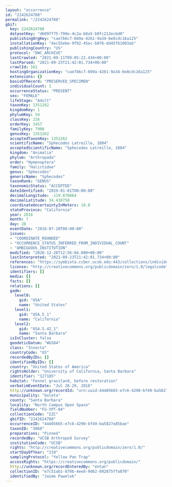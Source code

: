 ```yaml
---
layout: "occurrence"
id: "2242624788"
permalink: "/2242624788"
gbif:
  key: 2242624788
  datasetKey: "d6097f75-f99e-4c2a-b8a5-b0fc213ecbd0"
  publishingOrgKey: "cae7b6c7-669a-4261-9a34-6e8cdc16a125"
  installationKey: "4ec55ebe-9f92-45ec-b076-dd45f61003ab"
  publishingCountry: "US"
  protocol: "DWC_ARCHIVE"
  lastCrawled: "2021-09-11T09:05:22.434+00:00"
  lastParsed: "2021-09-23T21:42:01.734+00:00"
  crawlId: 161
  hostingOrganizationKey: "cae7b6c7-669a-4261-9a34-6e8cdc16a125"
  extensions: {}
  basisOfRecord: "PRESERVED_SPECIMEN"
  individualCount: 1
  occurrenceStatus: "PRESENT"
  sex: "FEMALE"
  lifeStage: "Adult"
  taxonKey: 1351262
  kingdomKey: 1
  phylumKey: 54
  classKey: 216
  orderKey: 1457
  familyKey: 7908
  genusKey: 1351262
  acceptedTaxonKey: 1351262
  scientificName: "Sphecodes Latreille, 1804"
  acceptedScientificName: "Sphecodes Latreille, 1804"
  kingdom: "Animalia"
  phylum: "Arthropoda"
  order: "Hymenoptera"
  family: "Halictidae"
  genus: "Sphecodes"
  genericName: "Sphecodes"
  taxonRank: "GENUS"
  taxonomicStatus: "ACCEPTED"
  dateIdentified: "2019-01-01T00:00:00"
  decimalLongitude: -119.878864
  decimalLatitude: 34.418758
  coordinateUncertaintyInMeters: 10.0
  stateProvince: "California"
  year: 2016
  month: 7
  day: 28
  eventDate: "2016-07-28T00:00:00"
  issues:
  - "COORDINATE_ROUNDED"
  - "OCCURRENCE_STATUS_INFERRED_FROM_INDIVIDUAL_COUNT"
  - "AMBIGUOUS_INSTITUTION"
  modified: "2020-12-28T12:56:04.000+00:00"
  lastInterpreted: "2021-09-23T21:42:01.734+00:00"
  references: "https://symbiota.ccber.ucsb.edu:443/collections/individual/index.php?occid=127185"
  license: "http://creativecommons.org/publicdomain/zero/1.0/legalcode"
  identifiers: []
  media: []
  facts: []
  relations: []
  gadm:
    level0:
      gid: "USA"
      name: "United States"
    level1:
      gid: "USA.5_1"
      name: "California"
    level2:
      gid: "USA.5.42_1"
      name: "Santa Barbara"
  isInCluster: false
  geodeticDatum: "WGS84"
  class: "Insecta"
  countryCode: "US"
  recordedByIDs: []
  identifiedByIDs: []
  country: "United States of America"
  rightsHolder: "University of California, Santa Barbara"
  identifier: "127185"
  habitat: "Fennel grassland, before restoration"
  verbatimEventDate: "Jul 28-29, 2016"
  http://unknown.org/recordId: "urn:uuid:44405665-e7c6-4290-bf49-ba5827e85bae"
  municipality: "Goleta"
  county: "Santa Barbara"
  locality: "North Campus Open Space"
  fieldNumber: "FG-YPT-04"
  collectionCode: "IZC"
  gbifID: "2242624788"
  occurrenceID: "44405665-e7c6-4290-bf49-ba5827e85bae"
  taxonID: "3068"
  preparations: "Pinned"
  recordedBy: "UCSB Arthropod Survey"
  institutionCode: "UCSB"
  rights: "http://creativecommons.org/publicdomain/zero/1.0/"
  startDayOfYear: "210"
  samplingProtocol: "Yellow Pan Trap"
  accessRights: "https://creativecommons.org/publicdomain/"
  http://unknown.org/recordEnteredBy: "entan"
  collectionID: "e7c51ab1-870b-4ee8-9d62-092875ffa870"
  identifiedBy: "Jaime Pawelek"
---
```

